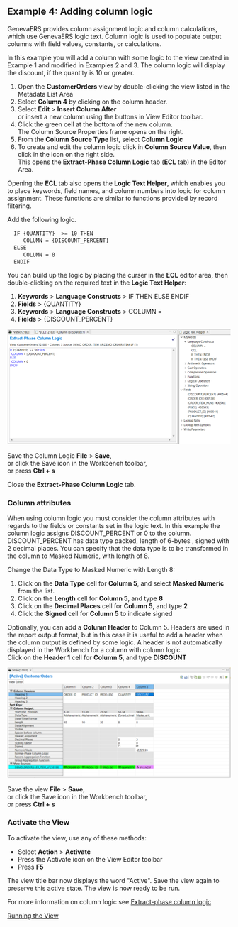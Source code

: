 ## Example 4: Adding column logic

GenevaERS provides column assignment logic and column calculations, which use GenevaERS logic text. Column logic is used to populate output columns with field values, constants, or calculations.

In this example you will add a column with some logic to the view created in Example 1 and modified in Examples 2 and 3. The column logic will display the discount, if the quantity is 10 or greater.

1. Open the **CustomerOrders** view by double-clicking the view listed in the Metadata List Area
2. Select **Column 4** by clicking on the column header.
3. Select **Edit** > **Insert Column After**  
or insert a new column using the buttons in View Editor toolbar.  
4. Click the green cell at the bottom of the new column.  
The Column Source Properties frame opens on the right.  
5.  From the **Column Source Type** list, select **Column Logic**
6.  To create and edit the column logic click in **Column Source Value**, then click in the icon on the right side.  
This opens the **Extract-Phase Column Logic** tab (**ECL** tab) in the Editor Area.  
  
Opening the **ECL** tab also opens the **Logic Text Helper**, which enables you to place keywords, field names, and column numbers into logic for column assignment. These functions are similar to functions provided by record filtering.

Add the following logic. 

      IF {QUANTITY}  >= 10 THEN
         COLUMN = {DISCOUNT_PERCENT}
      ELSE
         COLUMN = 0
      ENDIF

You can build up the logic by placing the curser in the **ECL** editor area, then double-clicking on the required text in the **Logic Text Helper**:  
1. **Keywords** > **Language Constructs** > IF THEN ELSE ENDIF
2. **Fields** > {QUANTITY}
3. **Keywords** > **Language Constructs** > COLUMN =
4. **Fields** > {DISCOUNT_PERCENT}

![Add column logic screen shot](../../images/AddColumnLogic.png)

Save the Column Logic **File** > **Save**,  
   or click the Save icon in the Workbench toolbar,  
   or press **Ctrl + s**

Close the **Extract-Phase Column Logic** tab.

### Column attributes

When using column logic you must consider the column attributes with regards to the fields or constants set in the logic text. In this example the column logic assigns DISCOUNT_PERCENT or 0 to the column. DISCOUNT_PERCENT has data type packed, length of 6-bytes , signed with 2 decimal places. You can specify that the data type is to be transformed in the column to Masked Numeric, with length of 8. 

Change the Data Type to Masked Numeric with Length 8:
1. Click on the **Data Type** cell for **Column 5**, and select **Masked Numeric** from the list.
2. Click on the **Length** cell for **Column 5**, and type **8** 
3. Click on the **Decimal Places** cell for **Column 5**, and type **2** 
4. Click the **Signed** cell for **Column 5** to indicate signed 

Optionally, you can add a **Column Header** to Column 5. Headers are used in the report output format, but in this case it is useful to add a header when the column output is defined by some logic. A header is not automatically displayed in the Workbench for a column with column logic.  
Click on the **Header 1** cell for **Column 5**, and type **DISCOUNT** 

![Change column attributes screen shot](../../images/AddColumnLogic2.png)

<!-- Note that it is possible that transforming a packed 6 into a Masked Numeric of length 8 may result in overflow of large numbers. You must be aware of your data in cases like this. -->

Save the view **File** > **Save**,  
   or click the Save icon in the Workbench toolbar,  
   or press **Ctrl + s**

### Activate the View 

To activate the view, use any of these methods: 
- Select  **Action** > **Activate** 
- Press the Activate icon on the View Editor toolbar 
- Press **F5**

The view title bar now displays the word "Active". Save the view again to preserve this active state. The view is now ready to be run.

For more information on column logic see [Extract-phase column logic](../../AdvancedFeatures/ColumnLogic.md) 


[Running the View](../RunView/RunView.md)

